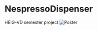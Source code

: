 # NespressoDispenser
HEIG-VD semester project
![Poster](https://user-images.githubusercontent.com/66368312/85232600-5fe40480-b400-11ea-8c62-78fc33257134.jpg)
